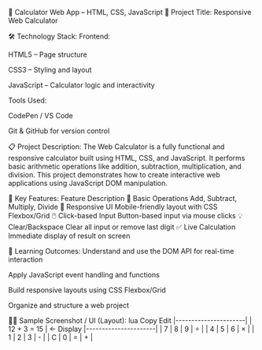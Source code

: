 🧮 Calculator Web App – HTML, CSS, JavaScript
📌 Project Title:
Responsive Web Calculator

🛠️ Technology Stack:
Frontend:

HTML5 – Page structure

CSS3 – Styling and layout

JavaScript – Calculator logic and interactivity

Tools Used:

CodePen / VS Code

Git & GitHub for version control

📋 Project Description:
The Web Calculator is a fully functional and responsive calculator built using HTML, CSS, and JavaScript. It performs basic arithmetic operations like addition, subtraction, multiplication, and division. This project demonstrates how to create interactive web applications using JavaScript DOM manipulation.

🔢 Key Features:
Feature	Description
🧮 Basic Operations	Add, Subtract, Multiply, Divide
🎨 Responsive UI	Mobile-friendly layout with CSS Flexbox/Grid
🖱️ Click-based Input	Button-based input via mouse clicks
💡 Clear/Backspace	Clear all input or remove last digit
✅ Live Calculation	Immediate display of result on screen

🧠 Learning Outcomes:
Understand and use the DOM API for real-time interaction

Apply JavaScript event handling and functions

Build responsive layouts using CSS Flexbox/Grid

Organize and structure a web project

🧑‍💻 Sample Screenshot / UI (Layout):
lua
Copy
Edit
|----------------------|
|      12 + 3 = 15     |   <- Display
|----------------------|
| 7 | 8 | 9 | ÷ |
| 4 | 5 | 6 | × |
| 1 | 2 | 3 | - |
| C | 0 | = | + |
